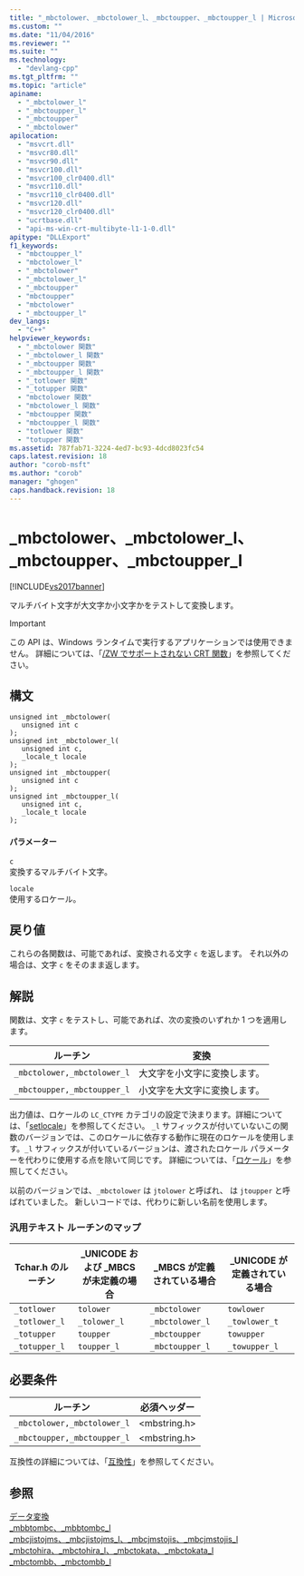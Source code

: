 ```yaml
---
title: "_mbctolower、_mbctolower_l、_mbctoupper、_mbctoupper_l | Microsoft Docs"
ms.custom: ""
ms.date: "11/04/2016"
ms.reviewer: ""
ms.suite: ""
ms.technology: 
  - "devlang-cpp"
ms.tgt_pltfrm: ""
ms.topic: "article"
apiname: 
  - "_mbctolower_l"
  - "_mbctoupper_l"
  - "_mbctoupper"
  - "_mbctolower"
apilocation: 
  - "msvcrt.dll"
  - "msvcr80.dll"
  - "msvcr90.dll"
  - "msvcr100.dll"
  - "msvcr100_clr0400.dll"
  - "msvcr110.dll"
  - "msvcr110_clr0400.dll"
  - "msvcr120.dll"
  - "msvcr120_clr0400.dll"
  - "ucrtbase.dll"
  - "api-ms-win-crt-multibyte-l1-1-0.dll"
apitype: "DLLExport"
f1_keywords: 
  - "mbctoupper_l"
  - "mbctolower_l"
  - "_mbctolower"
  - "_mbctolower_l"
  - "_mbctoupper"
  - "mbctoupper"
  - "mbctolower"
  - "_mbctoupper_l"
dev_langs: 
  - "C++"
helpviewer_keywords: 
  - "_mbctolower 関数"
  - "_mbctolower_l 関数"
  - "_mbctoupper 関数"
  - "_mbctoupper_l 関数"
  - "_totlower 関数"
  - "_totupper 関数"
  - "mbctolower 関数"
  - "mbctolower_l 関数"
  - "mbctoupper 関数"
  - "mbctoupper_l 関数"
  - "totlower 関数"
  - "totupper 関数"
ms.assetid: 787fab71-3224-4ed7-bc93-4dcd8023fc54
caps.latest.revision: 18
author: "corob-msft"
ms.author: "corob"
manager: "ghogen"
caps.handback.revision: 18
---
```

# _mbctolower、_mbctolower_l、_mbctoupper、_mbctoupper_l
[!INCLUDE[vs2017banner](../../assembler/inline/includes/vs2017banner.md)]

マルチバイト文字が大文字か小文字かをテストして変換します。  
  
> [!IMPORTANT]
>  この API は、Windows ランタイムで実行するアプリケーションでは使用できません。  詳細については、「[\/ZW でサポートされない CRT 関数](http://msdn.microsoft.com/library/windows/apps/jj606124.aspx)」を参照してください。  
  
## 構文  
  
```  
unsigned int _mbctolower(  
   unsigned int c   
);  
unsigned int _mbctolower_l(  
   unsigned int c,  
   _locale_t locale  
);  
unsigned int _mbctoupper(  
   unsigned int c   
);  
unsigned int _mbctoupper_l(  
   unsigned int c,  
   _locale_t locale  
);  
```  
  
#### パラメーター  
 `c`  
 変換するマルチバイト文字。  
  
 `locale`  
 使用するロケール。  
  
## 戻り値  
 これらの各関数は、可能であれば、変換される文字 `c` を返します。  それ以外の場合は、文字 `c` をそのまま返します。  
  
## 解説  
 関数は、文字 `c` をテストし、可能であれば、次の変換のいずれか 1 つを適用します。  
  
|ルーチン|変換|  
|----------|--------|  
|`_mbctolower,_mbctolower_l`|大文字を小文字に変換します。|  
|`_mbctoupper,_mbctoupper_l`|小文字を大文字に変換します。|  
  
 出力値は、ロケールの `LC_CTYPE` カテゴリの設定で決まります。詳細については、「[setlocale](../Topic/setlocale,%20_wsetlocale.md)」を参照してください。  `_l` サフィックスが付いていないこの関数のバージョンでは、このロケールに依存する動作に現在のロケールを使用します。`_l` サフィックスが付いているバージョンは、渡されたロケール パラメーターを代わりに使用する点を除いて同じです。  詳細については、「[ロケール](../../c-runtime-library/locale.md)」を参照してください。  
  
 以前のバージョンでは、`_mbctolower` は `jtolower` と呼ばれ、 は `jtoupper` と呼ばれていました。  新しいコードでは、代わりに新しい名前を使用します。  
  
### 汎用テキスト ルーチンのマップ  
  
|Tchar.h のルーチン|\_UNICODE および \_MBCS が未定義の場合|\_MBCS が定義されている場合|\_UNICODE が定義されている場合|  
|-------------------|----------------------------------|-----------------------|--------------------------|  
|`_totlower`|`tolower`|`_mbctolower`|`towlower`|  
|`_totlower_l`|`_tolower_l`|`_mbctolower_l`|`_towlower_t`|  
|`_totupper`|`toupper`|`_mbctoupper`|`towupper`|  
|`_totupper_l`|`toupper_l`|`_mbctoupper_l`|`_towupper_l`|  
  
## 必要条件  
  
|ルーチン|必須ヘッダー|  
|----------|------------|  
|`_mbctolower,_mbctolower_l`|\<mbstring.h\>|  
|`_mbctoupper,_mbctoupper_l`|\<mbstring.h\>|  
  
 互換性の詳細については、「[互換性](../../c-runtime-library/compatibility.md)」を参照してください。  
  
## 参照  
 [データ変換](../../c-runtime-library/data-conversion.md)   
 [\_mbbtombc、\_mbbtombc\_l](../../c-runtime-library/reference/mbbtombc-mbbtombc-l.md)   
 [\_mbcjistojms、\_mbcjistojms\_l、\_mbcjmstojis、\_mbcjmstojis\_l](../../c-runtime-library/reference/mbcjistojms-mbcjistojms-l-mbcjmstojis-mbcjmstojis-l.md)   
 [\_mbctohira、\_mbctohira\_l、\_mbctokata、\_mbctokata\_l](../Topic/_mbctohira,%20_mbctohira_l,%20_mbctokata,%20_mbctokata_l.md)   
 [\_mbctombb、\_mbctombb\_l](../../c-runtime-library/reference/mbctombb-mbctombb-l.md)